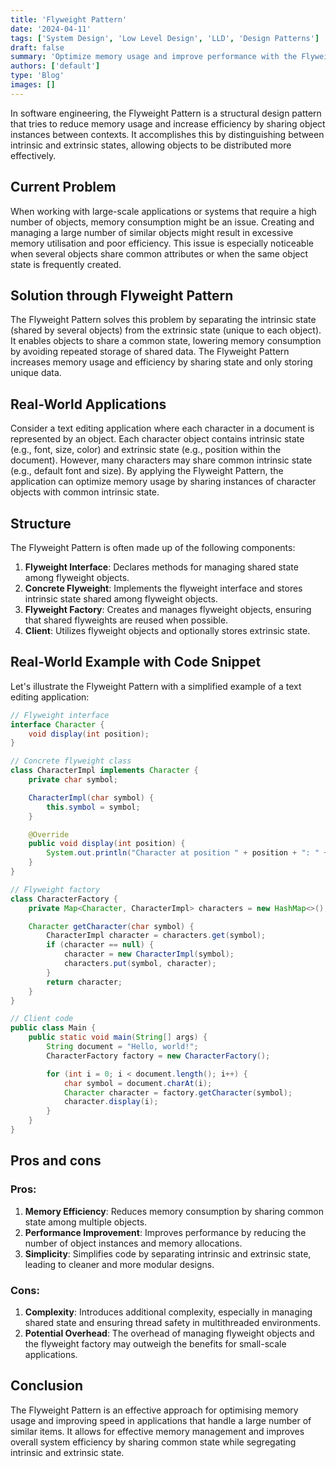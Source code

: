 ```yaml
---
title: 'Flyweight Pattern'
date: '2024-04-11'
tags: ['System Design', 'Low Level Design', 'LLD', 'Design Patterns']
draft: false
summary: 'Optimize memory usage and improve performance with the Flyweight Pattern.'
authors: ['default']
type: 'Blog'
images: []
---
```


In software engineering, the Flyweight Pattern is a structural design pattern that tries to reduce memory usage and increase efficiency by sharing object instances between contexts. It accomplishes this by distinguishing between intrinsic and extrinsic states, allowing objects to be distributed more effectively.

## Current Problem

When working with large-scale applications or systems that require a high number of objects, memory consumption might be an issue. Creating and managing a large number of similar objects might result in excessive memory utilisation and poor efficiency. This issue is especially noticeable when several objects share common attributes or when the same object state is frequently created.

## Solution through Flyweight Pattern

The Flyweight Pattern solves this problem by separating the intrinsic state (shared by several objects) from the extrinsic state (unique to each object). It enables objects to share a common state, lowering memory consumption by avoiding repeated storage of shared data. The Flyweight Pattern increases memory usage and efficiency by sharing state and only storing unique data.

## Real-World Applications

Consider a text editing application where each character in a document is represented by an object. Each character object contains intrinsic state (e.g., font, size, color) and extrinsic state (e.g., position within the document). However, many characters may share common intrinsic state (e.g., default font and size). By applying the Flyweight Pattern, the application can optimize memory usage by sharing instances of character objects with common intrinsic state.

## Structure

The Flyweight Pattern is often made up of the following components:

1. **Flyweight Interface**: Declares methods for managing shared state among flyweight objects.
2. **Concrete Flyweight**: Implements the flyweight interface and stores intrinsic state shared among flyweight objects.
3. **Flyweight Factory**: Creates and manages flyweight objects, ensuring that shared flyweights are reused when possible.
4. **Client**: Utilizes flyweight objects and optionally stores extrinsic state.

## Real-World Example with Code Snippet

Let's illustrate the Flyweight Pattern with a simplified example of a text editing application:

```Java
// Flyweight interface
interface Character {
    void display(int position);
}

// Concrete flyweight class
class CharacterImpl implements Character {
    private char symbol;

    CharacterImpl(char symbol) {
        this.symbol = symbol;
    }

    @Override
    public void display(int position) {
        System.out.println("Character at position " + position + ": " + symbol);
    }
}

// Flyweight factory
class CharacterFactory {
    private Map<Character, CharacterImpl> characters = new HashMap<>();

    Character getCharacter(char symbol) {
        CharacterImpl character = characters.get(symbol);
        if (character == null) {
            character = new CharacterImpl(symbol);
            characters.put(symbol, character);
        }
        return character;
    }
}
```

```Java
// Client code
public class Main {
    public static void main(String[] args) {
        String document = "Hello, world!";
        CharacterFactory factory = new CharacterFactory();

        for (int i = 0; i < document.length(); i++) {
            char symbol = document.charAt(i);
            Character character = factory.getCharacter(symbol);
            character.display(i);
        }
    }
}
```

## Pros and cons

### Pros:

1. **Memory Efficiency**: Reduces memory consumption by sharing common state among multiple objects.
2. **Performance Improvement**: Improves performance by reducing the number of object instances and memory allocations.
3. **Simplicity**: Simplifies code by separating intrinsic and extrinsic state, leading to cleaner and more modular designs.

### Cons:

1. **Complexity**: Introduces additional complexity, especially in managing shared state and ensuring thread safety in multithreaded environments.
2. **Potential Overhead**: The overhead of managing flyweight objects and the flyweight factory may outweigh the benefits for small-scale applications.

## Conclusion

The Flyweight Pattern is an effective approach for optimising memory usage and improving speed in applications that handle a large number of similar items. It allows for effective memory management and improves overall system efficiency by sharing common state while segregating intrinsic and extrinsic state.

